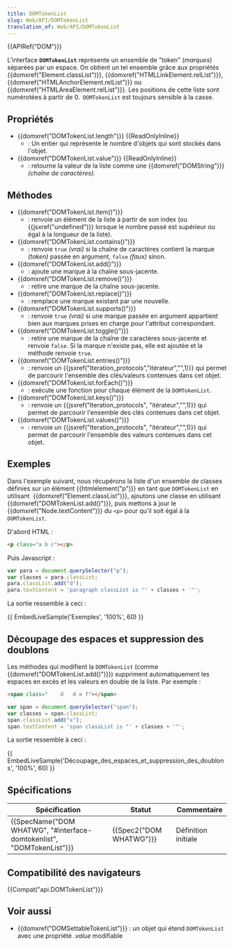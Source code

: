 ```yaml
---
title: DOMTokenList
slug: Web/API/DOMTokenList
translation_of: Web/API/DOMTokenList
---
```

{{APIRef("DOM")}}

L'interface **`DOMTokenList`** représente un ensemble de "token" (_marques_) séparées par un espace. On obtient un tel ensemble grâce aux propriétés {{domxref("Element.classList")}}, {{domxref("HTMLLinkElement.relList")}}, {{domxref("HTMLAnchorElement.relList")}} ou {{domxref("HTMLAreaElement.relList")}}. Les positions de cette liste sont numérotées à partir de 0.` DOMTokenList` est toujours sensible à la casse.

## Propriétés

- {{domxref("DOMTokenList.length")}} {{ReadOnlyInline}}
  - : Un entier qui représente le nombre d'objets qui sont stockés dans l'objet.
- {{domxref("DOMTokenList.value")}} {{ReadOnlyInline}}
  - : retourne la valeur de la liste comme une {{domxref("DOMString")}}  _(chaîne de caractères)._

## Méthodes

- {{domxref("DOMTokenList.item()")}}
  - : renvoie un élément de la liste à partir de son index (ou {{jsxref("undefined")}} lorsque le nombre passé est supérieur ou égal à la longueur de la liste).
- {{domxref("DOMTokenList.contains()")}}
  - : renvoie `true` _(vrai)_ si la chaîne de caractères contient la marque _(token)_ passée en argument, `false` _(faux)_ sinon.
- {{domxref("DOMTokenList.add()")}}
  - : ajoute une marque à la chaîne sous-jacente.
- {{domxref("DOMTokenList.remove()")}}
  - : retire une marque de la chaîne sous-jacente.
- {{domxref("DOMTokenList.replace()")}}
  - : remplace une marque existant par une nouvelle.
- {{domxref("DOMTokenList.supports()")}}
  - : renvoie `true` _(vrai)_ si une marque passée en argument appartient bien aux marques prises en charge pour l'attribut correspondant.
- {{domxref("DOMTokenList.toggle()")}}
  - : retire une marque de la chaîne de caractères sous-jacente et renvoie `false`. Si la marque n'existe pas, elle est ajoutée et la méthode renvoie `true`.
- {{domxref("DOMTokenList.entries()")}}
  - : renvoie un {{jsxref("Iteration_protocols","itérateur","",1)}} qui permet de parcourir l'ensemble des clés/valeurs contenues dans cet objet.
- {{domxref("DOMTokenList.forEach()")}}
  - : exécute une fonction pour chaque élément de la `DOMTokenList`.
- {{domxref("DOMTokenList.keys()")}}
  - : renvoie un {{jsxref("Iteration_protocols", "itérateur","",1)}} qui permet de parcourir l'ensemble des clés contenues dans cet objet.
- {{domxref("DOMTokenList.values()")}}
  - : renvoie un {{jsxref("Iteration_protocols", "itérateur","",1)}} qui permet de parcourir l'ensemble des valeurs contenues dans cet objet.

## Exemples

Dans l'exemple suivant, nous récupérons la liste d'un ensemble de classes définies sur un élément {{htmlelement("p")}} en tant que `DOMTokenList` en` `utilisant  {{domxref("Element.classList")}}, ajoutons une classe en utilisant  {{domxref("DOMTokenList.add()")}}, puis mettons à jour le {{domxref("Node.textContent")}} du `<p>` pour qu'il soit égal à la  `DOMTokenList`.

D'abord HTML :

```html
<p class="a b c"></p>
```

Puis Javascript :

```js
var para = document.querySelector("p");
var classes = para.classList;
para.classList.add("d");
para.textContent = 'paragraph classList is "' + classes + '"';
```

La sortie ressemble à ceci :

{{ EmbedLiveSample('Exemples', '100%', 60) }}

## Découpage des espaces et suppression des doublons

Les méthodes qui modifient la `DOMTokenList` (comme {{domxref("DOMTokenList.add()")}}) suppriment automatiquement les espaces en excès et les valeurs en double de la liste. Par exemple :

```html
<span class="    d   d e f"></span>
```

```js
var span = document.querySelector("span");
var classes = span.classList;
span.classList.add("x");
span.textContent = 'span classList is "' + classes + '"';
```

La sortie ressemble à ceci :

{{ EmbedLiveSample('Découpage_des_espaces_et_suppression_des_doublons', '100%', 60) }}

## Spécifications

| Spécification                                                                                | Statut                           | Commentaire         |
| -------------------------------------------------------------------------------------------- | -------------------------------- | ------------------- |
| {{SpecName("DOM WHATWG", "#interface-domtokenlist", "DOMTokenList")}} | {{Spec2("DOM WHATWG")}} | Définition initiale |

## Compatibilité des navigateurs

{{Compat("api.DOMTokenList")}}

## Voir aussi

- {{domxref("DOMSettableTokenList")}} : un objet qui étend `DOMTokenList` avec une propriété _.value_ modifiable
